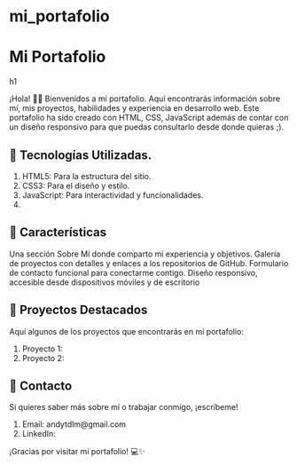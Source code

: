 # mi_portafolio
<h1>Mi Portafolio</h1>h1
<p></p>¡Hola! 🙋‍♀️ Bienvenidos a mi portafolio. Aquí encontrarás información sobre mí, mis proyectos, habilidades y experiencia en desarrollo web. Este portafolio ha sido creado con HTML, CSS, JavaScript además de contar con un diseño responsivo para que puedas consultarlo desde donde quieras ;).</p>

<h2>🚀 Tecnologías Utilizadas. </h2>
<ol>
<li>HTML5: Para la estructura del sitio.</li>
  <li>CSS3: Para el diseño y estilo.</li>
  <li>JavaScript: Para interactividad y funcionalidades.</li>
  <li></li>
  
</ol>

<h2>🎯 Características</h2>
<p>Una sección Sobre Mí donde comparto mi experiencia y objetivos.
Galería de proyectos con detalles y enlaces a los repositorios de GitHub.
Formulario de contacto funcional para conectarme contigo.
Diseño responsivo, accesible desde dispositivos móviles y de escritorio
<h2>🌟 Proyectos Destacados</h2>
<p>
  Aquí algunos de los proyectos que encontrarás en mi portafolio:
</p>
<ol>
  <li>Proyecto 1: </li>
  <li>Proyecto 2: </li>
</ol>

<h2>📩 Contacto</h2>
<p>Si quieres saber más sobre mí o trabajar conmigo, ¡escríbeme!</p>
<ol>
  <li>Email: andytdlm@gmail.com</li>
  <li>LinkedIn: </li>
</ol>
<p>¡Gracias por visitar mi portafolio! 💻✨</p>
